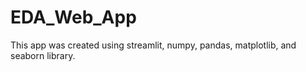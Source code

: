 # EDA_Web_App
This app was created using streamlit, numpy, pandas, matplotlib, and seaborn library. 

